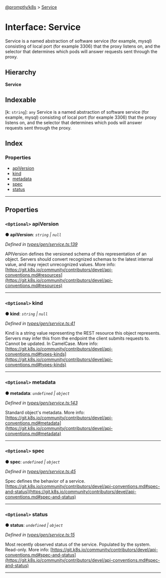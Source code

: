 [@promptly/k8s](../README.md) > [Service](../interfaces/service.md)

# Interface: Service

Service is a named abstraction of software service (for example, mysql) consisting of local port (for example 3306) that the proxy listens on, and the selector that determines which pods will answer requests sent through the proxy.

## Hierarchy

**Service**

## Indexable

\[k: `string`\]:&nbsp;`any`
Service is a named abstraction of software service (for example, mysql) consisting of local port (for example 3306) that the proxy listens on, and the selector that determines which pods will answer requests sent through the proxy.

## Index

### Properties

* [apiVersion](service.md#apiversion)
* [kind](service.md#kind)
* [metadata](service.md#metadata)
* [spec](service.md#spec)
* [status](service.md#status)

---

## Properties

<a id="apiversion"></a>

### `<Optional>` apiVersion

**● apiVersion**: *`string` \| `null`*

*Defined in [types/gen/service.ts:139](https://github.com/rzane/k8s/blob/67fb0bc/src/types/gen/service.ts#L139)*

APIVersion defines the versioned schema of this representation of an object. Servers should convert recognized schemas to the latest internal value, and may reject unrecognized values. More info: [https://git.k8s.io/community/contributors/devel/api-conventions.md#resources](https://git.k8s.io/community/contributors/devel/api-conventions.md#resources)

___
<a id="kind"></a>

### `<Optional>` kind

**● kind**: *`string` \| `null`*

*Defined in [types/gen/service.ts:41](https://github.com/rzane/k8s/blob/67fb0bc/src/types/gen/service.ts#L41)*

Kind is a string value representing the REST resource this object represents. Servers may infer this from the endpoint the client submits requests to. Cannot be updated. In CamelCase. More info: [https://git.k8s.io/community/contributors/devel/api-conventions.md#types-kinds](https://git.k8s.io/community/contributors/devel/api-conventions.md#types-kinds)

___
<a id="metadata"></a>

### `<Optional>` metadata

**● metadata**: *`undefined` \| `object`*

*Defined in [types/gen/service.ts:143](https://github.com/rzane/k8s/blob/67fb0bc/src/types/gen/service.ts#L143)*

Standard object's metadata. More info: [https://git.k8s.io/community/contributors/devel/api-conventions.md#metadata](https://git.k8s.io/community/contributors/devel/api-conventions.md#metadata)

___
<a id="spec"></a>

### `<Optional>` spec

**● spec**: *`undefined` \| `object`*

*Defined in [types/gen/service.ts:45](https://github.com/rzane/k8s/blob/67fb0bc/src/types/gen/service.ts#L45)*

Spec defines the behavior of a service. [https://git.k8s.io/community/contributors/devel/api-conventions.md#spec-and-status](https://git.k8s.io/community/contributors/devel/api-conventions.md#spec-and-status)

___
<a id="status"></a>

### `<Optional>` status

**● status**: *`undefined` \| `object`*

*Defined in [types/gen/service.ts:15](https://github.com/rzane/k8s/blob/67fb0bc/src/types/gen/service.ts#L15)*

Most recently observed status of the service. Populated by the system. Read-only. More info: [https://git.k8s.io/community/contributors/devel/api-conventions.md#spec-and-status](https://git.k8s.io/community/contributors/devel/api-conventions.md#spec-and-status)

___

